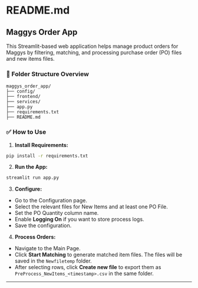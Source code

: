 # README.md

## Maggys Order App

This Streamlit-based web application helps manage product orders for Maggys by filtering, matching, and processing purchase order (PO) files and new items files.

### 📂 Folder Structure Overview

```
maggys_order_app/
├── config/
├── frontend/
├── services/
├── app.py
├── requirements.txt
├── README.md
```

### ✅ How to Use

1. **Install Requirements:**

```bash
pip install -r requirements.txt
```

2. **Run the App:**

```bash
streamlit run app.py
```

3. **Configure:**
- Go to the Configuration page.
- Select the relevant files for New Items and at least one PO File.
- Set the PO Quantity column name.
- Enable **Logging On** if you want to store process logs.
- Save the configuration.

4. **Process Orders:**
 - Navigate to the Main Page.
 - Click **Start Matching** to generate matched item files. The files will be saved in the `Newfiletemp` folder.
 - After selecting rows, click **Create new file** to export them as `PreProcess_NewItems_<timestamp>.csv` in the same folder.

---